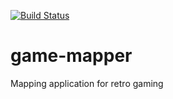[![Build Status](https://travis-ci.com/joekucera2002/game-mapper.svg?branch=master)](https://travis-ci.com/joekucera2002/game-mapper)

# game-mapper
Mapping application for retro gaming
